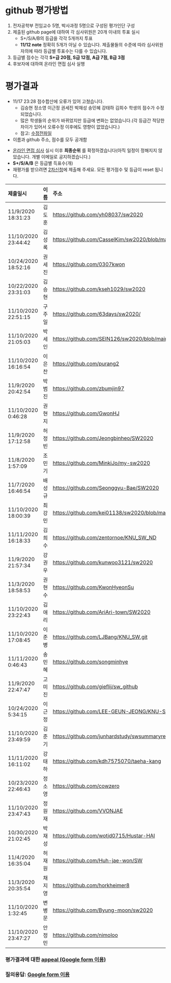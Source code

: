 # github 평가방법
1. 전자공학부 전임교수 5명, 박사과정 5명으로 구성된 평가인단 구성
1. 제출된 github page에 대하여 각 심사위원은 20개 이내의 투표 실시
   * S+/S/A/B의 등급을 각각 5개까지 투표
   * __11/12 note__ 정확히 5개가 아닐 수 있습니다. 제출물들의 수준에 따라 심사위원 자의에 따라 등급별 투표수는 다를 수 있습니다.
1. 등급별 점수는 각각 __S+급 20점, S급 12점, A급 7점, B급 3점__  <!-- 1. 투표에 의해 부여된 점수를 합하여 내림차순으로 정렬하고 순위 결정 -->
1. 후보자에 대하여 온라인 면접 심사 실행

# 평가결과
* 11/17 23:28 점수합산에 오류가 있어 고쳤습니다. 
    * 김승현 정소영 이근정 권세진 박재성 송민혜 강태하 김희수 학생의 점수가 수정되었습니다. 
    * 많은 학생들의 순위가 바뀌었지만 등급에 변화는 없었습니다.(각 등급간 적당한 차이가 있어서 오류수정 이후에도 영향이 없었습니다.)
    * 참고: [수정전파일](evaluation1_before_error_correction.md)
* 이름과 github 주소, 점수를 모두 공개함 
<!-- * 예시입니다. 평가를 마치면 업데이트될 예정입니다. -->
<!-- * 점수 순으로 정렬하겠습니다. -->
* [온라인 면접 심사](evaluation2.md) 실시 이후 __최종순위__ 를 확정하겠습니다(아직 일정이 정해지지 않았습니다. 개별 이메일로 공지하겠습니다.)
* __S+/S/A/B__ 은 등급별 득표수(개)
* 재평가를 받으려면 [2차신청](submission.md)에 제출해 주세요. 모든 평가점수 및 등급이 reset 됩니다.

| 제출일시 | 이름 | 주소 | S+ | S | A | B | 점수 | __순위__ | __등급__ | 
|:---|:---|:---|---:|---:|---:|---:|---:|---:|:---:|
| 11/9/2020 18:31:23    | 김도훈        | https://github.com/yh08037/sw2020                             | 9     | 0     | 1     | 0     | 187   | 1     | 1등급|
| 11/10/2020 23:44:42   | 김성록        | https://github.com/CasselKim/sw2020/blob/main/Summary.md      | 8     | 0     | 1     | 1     | 170   | 2     | 1등급|
| 10/24/2020 18:52:16   | 권세진        | https://github.com/0307kwon                                   | 6     | 4     | 0     | 0     | 168   | 3     | 1등급|
| 10/22/2020 23:31:03   | 김승현        | https://github.com/kseh1029/sw2020                            | 6     | 1     | 2     | 1     | 149   | 4     | 2등급|
| 11/10/2020 22:51:15   | 구주일        | https://github.com/63days/sw2020/                             | 4     | 4     | 2     | 0     | 142   | 5     | 2등급|
| 11/10/2020 21:05:03   | 박세인        | https://github.com/SEIN126/sw2020/blob/main/Summary.md        | 3     | 6     | 1     | 0     | 139   | 6     | 2등급|
| 11/10/2020 16:16:54   | 이은찬        | https://github.com/purang2                                    | 4     | 3     | 3     | 0     | 137   | 7     | 2등급|
| 11/9/2020 20:42:54    | 박범진        | https://github.com/zbumjin97                                  | 3     | 5     | 2     | 0     | 134   | 8     | 2등급|
| 11/10/2020 0:46:28    | 권현지        | https://github.com/GwonHJ                                     | 3     | 4     | 2     | 0     | 122   | 9     | 3등급|
| 11/9/2020 17:12:58    | 허정빈        | https://github.com/Jeongbinheo/SW2020                         | 0     | 10    | 0     | 0     | 120   | 10    | 3등급|
| 11/8/2020 1:57:09     | 조민기        | https://github.com/MinkiJo/my-sw2020                          | 1     | 7     | 2     | 0     | 118   | 11    | 3등급|
| 11/7/2020 16:46:54    | 배성규        | https://github.com/Seonggyu-Bae/SW2020                        | 0     | 6     | 4     | 0     | 100   | 12    | 3등급|
| 11/10/2020 18:00:39   | 최강민        | https://github.com/kei01138/sw2020/blob/main/summary.md       | 3     | 0     | 2     | 1     | 77    | 13    | 3등급|
| 11/11/2020 16:18:33   | 김희수        | https://github.com/zentornoe/KNU_SW_ND                        | 0     | 3     | 5     | 2     | 77    | 13    | 3등급|
| 11/9/2020 21:57:34    | 강권우        | https://github.com/kunwoo3121/sw2020                          | 0     | 1     | 6     | 3     | 63    | 15    | 4등급|
| 11/3/2020 18:58:53    | 권현수        | https://github.com/KwonHyeonSu                                | 0     | 2     | 2     | 6     | 56    | 16    | 4등급|
| 11/10/2020 23:22:43   | 김애리        | https://github.com/AriAri-town/SW2020                         | 0     | 0     | 6     | 4     | 54    | 17    | 4등급|
| 11/10/2020 17:08:45   | 이준병        | https://github.com/LJBang/KNU_SW.git                          | 0     | 3     | 1     | 3     | 52    | 18    | 4등급|
| 11/11/2020 0:46:43    | 송민혜        | https://github.com/songminhye                                 | 0     | 0     | 6     | 1     | 45    | 19    | 4등급|
| 11/9/2020 22:47:47    | 고미진        | https://github.com/gieflij/sw_github                          | 0     | 1     | 2     | 6     | 44    | 20    | 4등급|
| 10/24/2020 5:34:15    | 이근정        | https://github.com/LEE-GEUN-JEONG/KNU-SW                      | 0     | 1     | 3     | 3     | 42    | 21    | 4등급|
| 11/10/2020 23:49:59   | 김준기        | https://github.com/junhardstudy/swsummaryrepository           | 0     | 1     | 1     | 6     | 37    | 22    | 4등급|
| 11/11/2020 16:11:02   | 강태하        | https://github.com/kdh7575070/taeha-kang                      | 0     | 0     | 2     | 6     | 32    | 23    | 4등급|
| 10/23/2020 22:46:43   | 정소영        | https://github.com/cowzero                                    | 0     | 0     | 3     | 2     | 27    | 24    | 4등급|
| 11/10/2020 23:47:43   | 정원재        | https://github.com/VVONJAE                                    | 0     | 0     | 2     | 3     | 23    | 25    | 4등급|
| 10/30/2020 21:02:45   | 박재성        | https://github.com/wotjd0715/Hustar-HAI                       | 0     | 0     | 0     | 7     | 21    | 26    |      |
| 11/4/2020 16:35:04    | 허재원        | https://github.com/Huh-jae-won/SW                             | 0     | 0     | 0     | 5     | 15    | 27    |      |
| 11/3/2020 20:35:54    | 채지영        | https://github.com/horkheimer8                                | 0     | 0     | 1     | 1     | 10    | 28    |      |
| 11/10/2020 1:32:45    | 변병문        | https://github.com/Byung-moon/sw2020                          | 0     | 0     | 1     | 1     | 10    | 28    |      |
| 11/10/2020 23:47:27   | 안정민        | https://github.com/nimoloo                                    | 0     | 0     | 0     | 1     | 3     | 30    |      |

<!-- ### 참고: [2019년 평가 우수 github list](example_submissions_2019.md) -->
### 평가결과에 대한 [appeal (Google form 이용)](https://docs.google.com/forms/d/e/1FAIpQLScZYCGBLcq8zOybtAGVubsTtUArOP7mBwHj64DF6p1cZoDF2Q/viewform?usp=sf_link)
### 질의응답: [Google form 이용](https://docs.google.com/forms/d/e/1FAIpQLSdN5AtF8bDQDJN3Vh896W_iKJfcE2RMJBCAl9A69kzLvkrcow/viewform?usp=sf_link)
